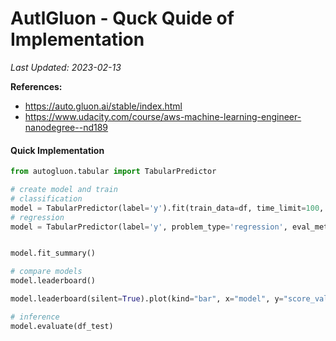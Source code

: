 # AutlGluon - Quck Quide of Implementation

*Last Updated: 2023-02-13*


**References:**

- https://auto.gluon.ai/stable/index.html
- https://www.udacity.com/course/aws-machine-learning-engineer-nanodegree--nd189


#### Quick Implementation

```python
from autogluon.tabular import TabularPredictor

# create model and train
# classification
model = TabularPredictor(label='y').fit(train_data=df, time_limit=100, presets='best_quality')
# regression
model = TabularPredictor(label='y', problem_type='regression', eval_metric='r2').fit(train_data=df, time_limit=100, presets='best_quality')


model.fit_summary()

# compare models
model.leaderboard()

model.leaderboard(silent=True).plot(kind="bar", x="model", y="score_val")

# inference
model.evaluate(df_test)
```

